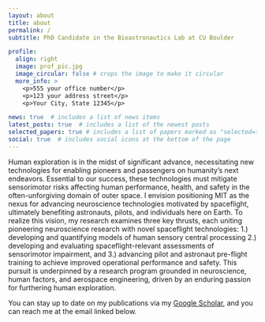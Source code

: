 ```yaml
---
layout: about
title: about
permalink: /
subtitle: PhD Candidate in the Bioastronautics Lab at CU Boulder

profile:
  align: right
  image: prof_pic.jpg
  image_circular: false # crops the image to make it circular
  more_info: >
    <p>555 your office number</p>
    <p>123 your address street</p>
    <p>Your City, State 12345</p>

news: true  # includes a list of news items
latest_posts: true  # includes a list of the newest posts
selected_papers: true # includes a list of papers marked as "selected={true}"
social: true  # includes social icons at the bottom of the page
---
```


Human exploration is in the midst of significant advance, necessitating new technologies for enabling pioneers and passengers on humanity’s next endeavors. Essential to our success, these technologies must mitigate sensorimotor risks affecting human performance, health, and safety in the often-unforgiving domain of outer space. I envision positioning MIT as the nexus for advancing neuroscience technologies motivated by spaceflight, ultimately benefiting astronauts, pilots, and individuals here on Earth. To realize this vision, my research examines three key thrusts, each uniting pioneering neuroscience research with novel spaceflight technologies: 1.) developing and quantifying models of human sensory central processing 2.) developing and evaluating spaceflight-relevant assessments of sensorimotor impairment, and 3.) advancing pilot and astronaut pre-flight training to achieve improved operational performance and safety. This pursuit is underpinned by a research program grounded in neuroscience, human factors, and aerospace engineering, driven by an enduring passion for furthering human exploration. 

You can stay up to date on my publications via my [Google Scholar](https://scholar.google.com/citations?user=SIgYus9q4TIC&hl=en&oi=ao), and you can reach me at the email linked below. 